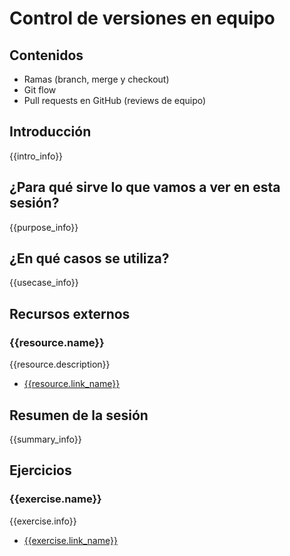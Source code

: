 # Control de versiones en equipo

## Contenidos

- Ramas (branch, merge y checkout)
- Git flow
- Pull requests en GitHub (reviews de equipo)


## Introducción

{{intro_info}}


## ¿Para qué sirve lo que vamos a ver en esta sesión?

{{purpose_info}}


## ¿En qué casos se utiliza?

{{usecase_info}}


## Recursos externos

### {{resource.name}}

{{resource.description}}

- [{{resource.link_name}}]({{resource.url}})


## Resumen de la sesión

{{summary_info}}


## Ejercicios

### {{exercise.name}}

{{exercise.info}}

- [{{exercise.link_name}}]({{exercise.url}})
